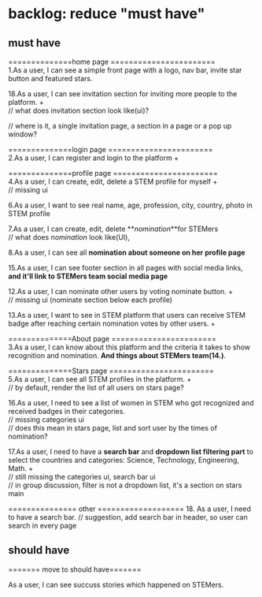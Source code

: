 # backlog: reduce "must have"

## must have

==============home page =======================  
1.As a user, I can see a simple front page with a logo, nav bar, invite star button and featured stars.  

18.As a user, I can see invitation section for inviting more people to the platform. +  
// what does invitation section look like(ui)?  

// where is it, a single invitation page, a section in a page or a pop up window?  

==============login page =======================  
2.As a user, I can register and login to the platform +  

==============profile page =======================  
4.As a user, I can create, edit, delete a STEM profile for myself +  
// missing ui

6.As a user, I want to see real name, age, profession, city, country, photo in STEM profile  

7.As a user, I can create, edit, delete  **_nomination_**for STEMers  
// what does _nomination_ look like(UI),

8.As a user, I can see all  __nomination about someone on her profile page__

15.As a user, I can see footer section in all pages with social media links, __and it'll link to STEMers team social media page__  

12.As a user, I can nominate other users by voting nominate button. +  
// missing ui (nominate section below each profile)

13.As a user, I want to see in STEM platform that users can receive STEM badge after reaching certain nomination votes by other users. +

==============About page =======================  
3.As a user, I can know about this platform and the criteria it takes to show recognition and nomination. __And things about STEMers team(14.)__.  

==============Stars page =======================  
5.As a user, I can see all STEM profiles in the platform. +  
// by default, render the list of all users on stars page?

16.As a user, I need to see a list of women in STEM who got recognized and received badges in their categories.  
// missing categories ui  
// does this mean in stars page, list and sort user by the times of nomination?

17.As a user, I need to have a __search bar__ and __dropdown list filtering part__ to select the countries and categories: Science, Technology, Engineering, Math. +  
// still missing the categories ui, search bar ui  
// in group discussion, filter is not a dropdown list, it's a section on stars main

=============== other ===================
18. As a user, I need to have a search bar.
 // suggestion, add search bar in header, so user can search in every page

## should have

======= move to should have=======  

As a user, I can see succuss stories which happened on STEMers.
